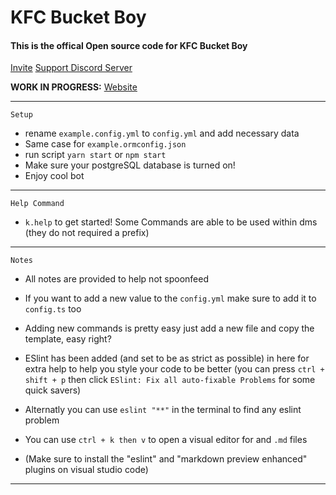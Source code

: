# KFC Bucket Boy
#### This is the offical Open source code for KFC Bucket Boy

[Invite](https://invite.bucketbot.dev)
[Support Discord Server](https://support.bucketbot.dev)

**WORK IN PROGRESS:**
[Website](https://bucketbot.dev)

---

```
Setup
```

- rename `example.config.yml` to `config.yml` and add necessary data
- Same case for `example.ormconfig.json`
- run script `yarn start` or `npm start`
- Make sure your postgreSQL database is turned on!
- Enjoy cool bot

---

```
Help Command
```

- `k.help` to get started!
Some Commands are able to be used within dms (they do not required a prefix)


---

```
Notes
```
- All notes are provided to help not spoonfeed
- If you want to add a new value to the `config.yml` make sure to add it to `config.ts` too
- Adding new commands is pretty easy just add a new file and copy the template, easy right?
- ESlint has been added (and set to be as strict as possible) in here for extra help to help you style your code to be better (you can press `ctrl + shift + p` then click `ESlint: Fix all auto-fixable Problems` for some quick savers)
- Alternatly you can use `eslint "**"` in the terminal to find any eslint problem 
- You can use `ctrl + k then v` to open a visual editor for and `.md` files

- (Make sure to install the "eslint" and "markdown preview enhanced" plugins on visual studio code)
---
